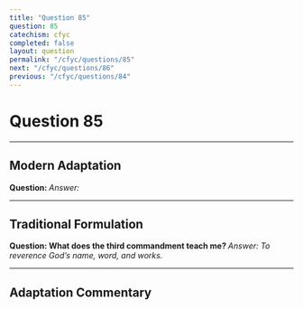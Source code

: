 ```yaml
---
title: "Question 85"
question: 85
catechism: cfyc
completed: false
layout: question
permalink: "/cfyc/questions/85"
next: "/cfyc/questions/86"
previous: "/cfyc/questions/84"
---
```

# Question 85
---
## Modern Adaptation
<strong>
    Question:
</strong>

<em>
    Answer:
</em>

---
## Traditional Formulation
<strong>
    Question: What does the third commandment teach me?
</strong>

<em>
    Answer: To reverence God’s name, word, and works.
</em>

---
## Adaptation Commentary
